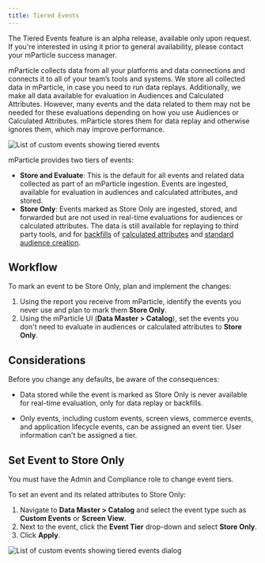 ```yaml
---
title: Tiered Events
---
```


<aside>The Tiered Events feature is an alpha release, available only upon request. If you're interested in using it prior to general availability, please contact your mParticle success manager.</aside>

mParticle collects data from all your platforms and data connections and connects it to all of your team’s tools and systems. We store all collected data in mParticle, in case you need to run data replays. Additionally, we make all data available for evaluation in Audiences and Calculated Attributes. However, many events and the data related to them may not be needed for these evaluations depending on how you use Audiences or Calculated Attributes. mParticle stores them for data replay and otherwise ignores them, which may improve performance.

![List of custom events showing tiered events](/images/tiered-events/tiered-events-overview.png)

mParticle provides two tiers of events: 

* **Store and Evaluate**: This is the default for all events and related data collected as part of an mParticle ingestion. Events are ingested, available for evaluation in audiences and calculated attributes, and stored.
* **Store Only**: Events marked as Store Only are ingested, stored, and forwarded but are not used in real-time evaluations for audiences or calculated attributes. The data is still available for replaying to third party tools, and for [backfills](/developers/server/http/#v2bulkeventshistorical) of [calculated attributes](/guides/platform-guide/calculated-attributes/overview/) and [standard audience creation](/guides/platform-guide/audiences/#standard-audiences).

## Workflow

To mark an event to be Store Only, plan and implement the changes:

1. Using the report you receive from mParticle, identify the events you never use and plan to mark them **Store Only**.
2. Using the mParticle UI (**Data Master > Catalog**), set the events you don't need to evaluate in audiences or calculated attributes to **Store Only**.

## Considerations

Before you change any defaults, be aware of the consequences:

* Data stored while the event is marked as Store Only is never available for real-time evaluation, only for data replay or backfills. 

* Only events, including custom events, screen views, commerce events, and application lifecycle events, can be assigned an event tier. User information can't be assigned a tier.

## Set Event to Store Only

You must have the Admin and Compliance role to change event tiers.

To set an event and its related attributes to Store Only:

1. Navigate to **Data Master > Catalog** and select the event type such as **Custom Events** or **Screen View**.
2. Next to the event, click the **Event Tier** drop-down and select **Store Only**.
3. Click **Apply**.

![List of custom events showing tiered events dialog](/images/tiered-events/tiered-events-detail.png)

<!-- This will become a full topic named Events but for now contains only the early release content for Tiered Events -->
